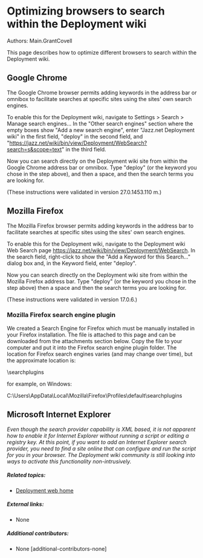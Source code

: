 # Optimizing browsers to search within the Deployment wiki 

Authors: Main.GrantCovell 


This page describes how to optimize different browsers to search within
the Deployment wiki.

## Google Chrome

The Google Chrome browser permits adding keywords in the address bar or
omnibox to facilitate searches at specific sites using the sites' own
search engines.

To enable this for the Deployment wiki, navigate to Settings \> Search
\> Manage search engines... In the "Other search engines" section where
the empty boxes show "Add a new search engine", enter "Jazz.net
Deployment wiki" in the first field, "deploy" in the second field, and
"<https://jazz.net/wiki/bin/view/Deployment/WebSearch?search=s&scope=text>"
in the third field.

Now you can search directly on the Deployment wiki site from within the
Google Chrome address bar or omnibox. Type "deploy" (or the keyword you
chose in the step above), and then a space, and then the search terms
you are looking for.

(These instructions were validated in version 27.0.1453.110 m.)

## Mozilla Firefox

The Mozilla Firefox browser permits adding keywords in the address bar
to facilitate searches at specific sites using the sites' own search
engines.

To enable this for the Deployment wiki, navigate to the Deployment wiki
Web Search page <https://jazz.net/wiki/bin/view/Deployment/WebSearch>.
In the search field, right-click to show the "Add a Keyword for this
Search..." dialog box and, in the Keyword field, enter "deploy".

Now you can search directly on the Deployment wiki site from within the
Mozilla Firefox address bar. Type "deploy" (or the keyword you chose in
the step above) then a space and then the search terms you are looking
for.

(These instructions were validated in version 17.0.6.)

### Mozilla Firefox search engine plugin

We created a Search Engine for Firefox which must be manually installed
in your Firefox installation. The file is attached to this page and can
be downloaded from the attachments section below. Copy the file to your
computer and put it into the Firefox search engine plugin folder. The
location for Firefox search engines varies (and may change over time),
but the approximate location is:

\\searchplugins

for example, on Windows:

C:\Users\\AppData\Local\Mozilla\Firefox\Profiles\\default\searchplugins

## Microsoft Internet Explorer

*Even though the search provider capability is XML based, it is not
apparent how to enable it for Internet Explorer without running a script
or editing a registry key. At this point, if you want to add an Internet
Explorer search provider, you need to find a site online that can
configure and run the script for you in your browser. The Deployment
wiki community is still looking into ways to activate this functionality
non-intrusively.*

##### Related topics:
* [Deployment web home](DeploymentWebHome)

##### External links: 

-   None

##### Additional contributors: 
* None [additional-contributors-none]
